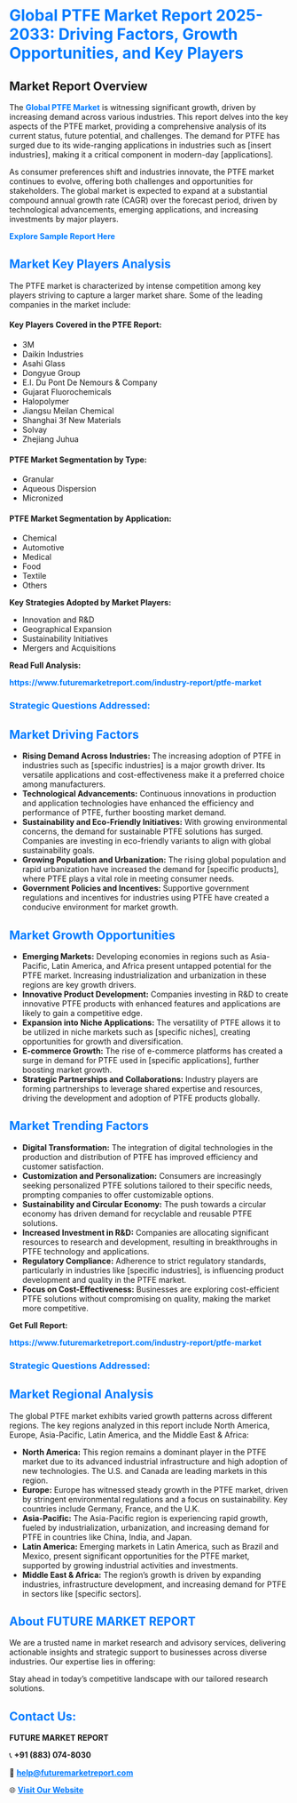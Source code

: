 <h1 style="color: #007BFF;">Global PTFE Market Report 2025-2033: Driving Factors, Growth Opportunities, and Key Players</h1>

<section id="overview">
<h2>Market Report Overview</h2>
<p>The <a href="https://www.futuremarketreport.com/industry-report/ptfe-market" style="color: #007BFF; text-decoration: none;"><strong>Global PTFE Market</strong></a> is witnessing significant growth, driven by increasing demand across various industries. This report delves into the key aspects of the PTFE market, providing a comprehensive analysis of its current status, future potential, and challenges. The demand for PTFE has surged due to its wide-ranging applications in industries such as [insert industries], making it a critical component in modern-day [applications].</p>
<p>As consumer preferences shift and industries innovate, the PTFE market continues to evolve, offering both challenges and opportunities for stakeholders. The global market is expected to expand at a substantial compound annual growth rate (CAGR) over the forecast period, driven by technological advancements, emerging applications, and increasing investments by major players.</p>
</section>

<section id="overview">
<p><a href="https://www.futuremarketreport.com/request-sample/reportId=84431" style="color: #007BFF; text-decoration: none;"><strong>Explore Sample Report Here</strong></a></p>
</section>

<section id="key-players">
<h2 style="color: #007BFF;">Market Key Players Analysis</h2>
<p>The PTFE market is characterized by intense competition among key players striving to capture a larger market share. Some of the leading companies in the market include:</p>
<h4>Key Players Covered in the PTFE Report:</h4>
<ul><li>3M</li><li>Daikin Industries</li><li>Asahi Glass</li><li>Dongyue Group</li><li>E.I. Du Pont De Nemours &amp; Company</li><li>Gujarat Fluorochemicals</li><li>Halopolymer</li><li>Jiangsu Meilan Chemical</li><li>Shanghai 3f New Materials</li><li>Solvay</li><li>Zhejiang Juhua</li></ul>
<h4>PTFE Market Segmentation by Type:</h4>
<ul><li>Granular</li><li>Aqueous Dispersion</li><li>Micronized</li></ul>

<h4>PTFE Market Segmentation by Application:</h4>
<ul><li>Chemical</li><li>Automotive</li><li>Medical</li><li>Food</li><li>Textile</li><li>Others</li></ul>
<p><strong>Key Strategies Adopted by Market Players:</strong></p>
<ul>
<li>Innovation and R&D</li>
<li>Geographical Expansion</li>
<li>Sustainability Initiatives</li>
<li>Mergers and Acquisitions</li>
</ul>
</section>

<section>
<p><strong>Read Full Analysis: </strong></p><a href="https://www.futuremarketreport.com/industry-report/ptfe-market" style="color: #007BFF; text-decoration: none;"><strong>https://www.futuremarketreport.com/industry-report/ptfe-market</strong></a>
<h3 style="color: #007BFF;">Strategic Questions Addressed:</h3>
</section>

<section id="driving-factors">
<h2 style="color: #007BFF;">Market Driving Factors</h2>
<ul>
<li><strong>Rising Demand Across Industries:</strong> The increasing adoption of PTFE in industries such as [specific industries] is a major growth driver. Its versatile applications and cost-effectiveness make it a preferred choice among manufacturers.</li>
<li><strong>Technological Advancements:</strong> Continuous innovations in production and application technologies have enhanced the efficiency and performance of PTFE, further boosting market demand.</li>
<li><strong>Sustainability and Eco-Friendly Initiatives:</strong> With growing environmental concerns, the demand for sustainable PTFE solutions has surged. Companies are investing in eco-friendly variants to align with global sustainability goals.</li>
<li><strong>Growing Population and Urbanization:</strong> The rising global population and rapid urbanization have increased the demand for [specific products], where PTFE plays a vital role in meeting consumer needs.</li>
<li><strong>Government Policies and Incentives:</strong> Supportive government regulations and incentives for industries using PTFE have created a conducive environment for market growth.</li>
</ul>
</section>

<section id="growth-opportunities">
<h2 style="color: #007BFF;">Market Growth Opportunities</h2>
<ul>
<li><strong>Emerging Markets:</strong> Developing economies in regions such as Asia-Pacific, Latin America, and Africa present untapped potential for the PTFE market. Increasing industrialization and urbanization in these regions are key growth drivers.</li>
<li><strong>Innovative Product Development:</strong> Companies investing in R&D to create innovative PTFE products with enhanced features and applications are likely to gain a competitive edge.</li>
<li><strong>Expansion into Niche Applications:</strong> The versatility of PTFE allows it to be utilized in niche markets such as [specific niches], creating opportunities for growth and diversification.</li>
<li><strong>E-commerce Growth:</strong> The rise of e-commerce platforms has created a surge in demand for PTFE used in [specific applications], further boosting market growth.</li>
<li><strong>Strategic Partnerships and Collaborations:</strong> Industry players are forming partnerships to leverage shared expertise and resources, driving the development and adoption of PTFE products globally.</li>
</ul>
</section>

<section id="trending-factors">
<h2 style="color: #007BFF;">Market Trending Factors</h2>
<ul>
<li><strong>Digital Transformation:</strong> The integration of digital technologies in the production and distribution of PTFE has improved efficiency and customer satisfaction.</li>
<li><strong>Customization and Personalization:</strong> Consumers are increasingly seeking personalized PTFE solutions tailored to their specific needs, prompting companies to offer customizable options.</li>
<li><strong>Sustainability and Circular Economy:</strong> The push towards a circular economy has driven demand for recyclable and reusable PTFE solutions.</li>
<li><strong>Increased Investment in R&D:</strong> Companies are allocating significant resources to research and development, resulting in breakthroughs in PTFE technology and applications.</li>
<li><strong>Regulatory Compliance:</strong> Adherence to strict regulatory standards, particularly in industries like [specific industries], is influencing product development and quality in the PTFE market.</li>
<li><strong>Focus on Cost-Effectiveness:</strong> Businesses are exploring cost-efficient PTFE solutions without compromising on quality, making the market more competitive.</li>
</ul>
</section>

<section>
<p><strong>Get Full Report: </strong></p><a href="https://www.futuremarketreport.com/industry-report/ptfe-market" style="color: #007BFF; text-decoration: none;"><strong>https://www.futuremarketreport.com/industry-report/ptfe-market</strong></a>
<h3 style="color: #007BFF;">Strategic Questions Addressed:</h3>
</section>


<section id="regional-analysis">
<h2 style="color: #007BFF;">Market Regional Analysis</h2>
<p>The global PTFE market exhibits varied growth patterns across different regions. The key regions analyzed in this report include North America, Europe, Asia-Pacific, Latin America, and the Middle East & Africa:</p>
<ul>
<li><strong>North America:</strong> This region remains a dominant player in the PTFE market due to its advanced industrial infrastructure and high adoption of new technologies. The U.S. and Canada are leading markets in this region.</li>
<li><strong>Europe:</strong> Europe has witnessed steady growth in the PTFE market, driven by stringent environmental regulations and a focus on sustainability. Key countries include Germany, France, and the U.K.</li>
<li><strong>Asia-Pacific:</strong> The Asia-Pacific region is experiencing rapid growth, fueled by industrialization, urbanization, and increasing demand for PTFE in countries like China, India, and Japan.</li>
<li><strong>Latin America:</strong> Emerging markets in Latin America, such as Brazil and Mexico, present significant opportunities for the PTFE market, supported by growing industrial activities and investments.</li>
<li><strong>Middle East & Africa:</strong> The region’s growth is driven by expanding industries, infrastructure development, and increasing demand for PTFE in sectors like [specific sectors].</li>
</ul>
</section>

<footer>
<h2 style="color: #007BFF;">About FUTURE MARKET REPORT</h2>
<p>We are a trusted name in market research and advisory services, delivering actionable insights and strategic support to businesses across diverse industries. Our expertise lies in offering:</p>

<p>Stay ahead in today’s competitive landscape with our tailored research solutions.</p>

<h2 style="color: #007BFF;">Contact Us:</h2>
<p><strong>FUTURE MARKET REPORT</strong></p>
<p>📞 <strong>+91 (883) 074-8030</strong></p>
<p>📧 <strong><a href="mailto:help@futuremarketreport.com" style="color: #007BFF;">help@futuremarketreport.com</a></strong></p>
<p>🌐 <strong><a href="https://www.futuremarketreport.com/" style="color: #007BFF;">Visit Our Website</a></strong></p>
</footer>